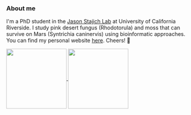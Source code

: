 ### About me

I'm a PhD student in the [Jason Stajich Lab](https://lab.stajich.org/) at University of California Riverside. I study pink desert fungus (Rhodotorula) and moss that can survive on Mars (Syntrichia caninervis) using bioinformatic approaches. You can find my personal website [here](https://g-gnome.github.io/). Cheers! 🌱

<a href="https://github.com/G-gnome/github-readme-stats">
  <img height=160 align="center" src="https://github-readme-stats.vercel.app/api?username=G-gnome&show_icons=true&rank_icon=github&theme=shadow_green)" />
</a>
<a href="https://github.com/anuraghazra/convoychat">
  <img height=160 align="center" src="https://github-readme-stats.vercel.app/api/top-langs/?username=G-gnome&hide=javascript,html,CSS,SCSS&layout=compact" />
</a>
<!--
**G-gnome/G-gnome** is a ✨ _special_ ✨ repository because its `README.md` (this file) appears on your GitHub profile.

Here are some ideas to get you started:

- 🔭 I’m currently working on ...
- 🌱 I’m currently learning ...
- 👯 I’m looking to collaborate on ...
- 🤔 I’m looking for help with ...
- 💬 Ask me about ...
- 📫 How to reach me: ...
- 😄 Pronouns: ...
- ⚡ Fun fact: ...
-->
